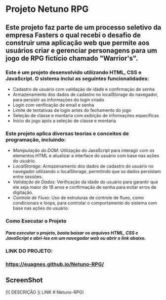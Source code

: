 # Projeto Netuno RPG

## Este projeto faz parte de um processo seletivo da empresa Fasters o qual recebi o desafio de construir uma aplicação web que permite aos usuários criar e gerenciar personagens para um jogo de RPG fictício chamado "Warrior's".

### Este é um projeto desenvolvido utilizando HTML, CSS e JavaScript. O sistema inclui as seguintes funcionalidades:
- Cadastro de usuário com validação de idade e confirmação de senha
- Armazenamento dos dados de cadastro no localStorage do navegador, para persistir as informações do login criado
- Login com verificação de email e senha
- Limite de tentativas de login antes do fechamento do jogo
- Seleção de classe e montaria com exibição de informações específicas
- Início do jogo após a seleção de classe e montaria

### Este projeto aplica diversas teorias e conceitos de programação, incluindo:

- *Manipulação do DOM*: Utilização do JavaScript para interagir com os elementos HTML e atualizar a interface do usuário com base nas ações do usuário.
- *LocalStorage*: Armazenamento dos dados de cadastro do usuário no navegador utilizando o localStorage, permitindo que os dados persistam entre sessões.
- *Validação de Dados*: Verificação da idade do usuário para garantir que ele seja maior de 18 anos e confirmação de senha para evitar erros de digitação.
- *Controle de Fluxo*: Uso de estruturas de controle de fluxo, como condicionais e loops, para controlar o comportamento do sistema com base nas ações do usuário.

### Como Executar o Projeto

##### Para executar o projeto, basta baixar os arquivos HTML, CSS e JavaScript e abri-los em um navegador web ou abrir o link abaixo.


###  LINK DO PROJETO:
### https://euagnes.github.io/Netuno-RPG/


## ScreenShot
[![ DESCRIÇÂO ]( LINK # Netuno-RPG)
